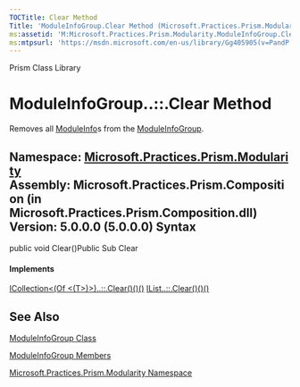 ```yaml
---
TOCTitle: Clear Method
Title: 'ModuleInfoGroup.Clear Method (Microsoft.Practices.Prism.Modularity)'
ms:assetid: 'M:Microsoft.Practices.Prism.Modularity.ModuleInfoGroup.Clear'
ms:mtpsurl: 'https://msdn.microsoft.com/en-us/library/Gg405905(v=PandP.50)'
---
```


Prism Class Library

ModuleInfoGroup..::.Clear Method
================================

Removes all [ModuleInfo](https://msdn.microsoft.com/t:microsoft.practices.prism.modularity.moduleinfo)s from the [ModuleInfoGroup](https://msdn.microsoft.com/t:microsoft.practices.prism.modularity.moduleinfogroup).

**Namespace:** [Microsoft.Practices.Prism.Modularity](https://msdn.microsoft.com/n:microsoft.practices.prism.modularity)
**Assembly:** Microsoft.Practices.Prism.Composition (in Microsoft.Practices.Prism.Composition.dll) Version: 5.0.0.0 (5.0.0.0)
Syntax
------

<span id="syntaxToggle"></span>public void Clear()Public Sub Clear
#### Implements

[ICollection&lt;(Of &lt;(T&gt;)&gt;)..::.Clear()()()](http://msdn2.microsoft.com/en-us/library/5axy4fbh)
[IList..::.Clear()()()](http://msdn2.microsoft.com/en-us/library/5h6ak0yz)

See Also
--------

<span id="seeAlsoToggle"></span>
[ModuleInfoGroup Class](https://msdn.microsoft.com/t:microsoft.practices.prism.modularity.moduleinfogroup)

[ModuleInfoGroup Members](https://msdn.microsoft.com/allmembers.t:microsoft.practices.prism.modularity.moduleinfogroup)

[Microsoft.Practices.Prism.Modularity Namespace](https://msdn.microsoft.com/n:microsoft.practices.prism.modularity)
